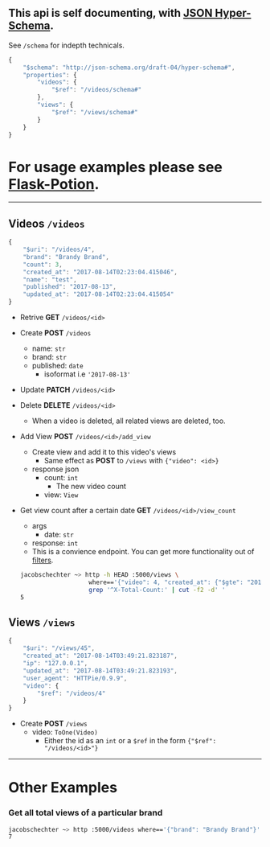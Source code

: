 ## This api is self documenting, with [JSON Hyper-Schema](http://json-schema.org/latest/json-schema-hypermedia.html).

See `/schema` for indepth technicals.

```javascript
{
    "$schema": "http://json-schema.org/draft-04/hyper-schema#",
    "properties": {
        "videos": {
            "$ref": "/videos/schema#"
        },
        "views": {
            "$ref": "/views/schema#"
        }
    }
}
```
# For usage examples please see [Flask-Potion](http://potion.readthedocs.io/en/latest/quickstart.html).

--------------------------------------------------------------------------------
## Videos `/videos`
```javascript
{
    "$uri": "/videos/4",
    "brand": "Brandy Brand",
    "count": 3,
    "created_at": "2017-08-14T02:23:04.415046",
    "name": "test",
    "published": "2017-08-13",
    "updated_at": "2017-08-14T02:23:04.415054"
}
```
- Retrive **GET** `/videos/<id>`
- Create **POST** `/videos`
    - name: `str`
    - brand: `str`
    - published: `date`
        - isoformat i.e `'2017-08-13'`
- Update **PATCH** `/videos/<id>`
- Delete **DELETE** `/videos/<id>`
    - When a video is deleted, all related views are deleted, too.
- Add View **POST** `/videos/<id>/add_view`
    - Create view and add it to this video's views
        - Same effect as **POST** to `/views` with `{"video": <id>}`
    - response json
        - count: `int`
            - The new video count
        - view: `View`
- Get view count after a certain date **GET** `/videos/<id>/view_count`
    - args
        - date: `str`
    - response: `int`
    - This is a convience endpoint. You can get more functionality out of [filters](http://potion.readthedocs.io/en/latest/quickstart.html#filtering-sorting).
    
    ```bash
    jacobschechter ~> http -h HEAD :5000/views \
                       where=='{"video": 4, "created_at": {"$gte": "2017-08-05T00:00:00Z"}}' | \
                       grep '^X-Total-Count:' | cut -f2 -d' '
    5
    ```

## Views `/views`
```javascript
{
    "$uri": "/views/45",
    "created_at": "2017-08-14T03:49:21.823187",
    "ip": "127.0.0.1",
    "updated_at": "2017-08-14T03:49:21.823193",
    "user_agent": "HTTPie/0.9.9",
    "video": {
        "$ref": "/videos/4"
    }
}
``` 
- Create **POST** `/views`
    - video: `ToOne(Video)`
        - Either the id as an `int` or a `$ref` in the form `{"$ref": "/videos/<id>"}`

--------------------------------------------------------------------------------
# Other Examples
### Get all total views of a particular brand
```bash
jacobschechter ~> http :5000/videos where=='{"brand": "Brandy Brand"}' | jq .[].count | paste -sd+ - | bc
7
```
